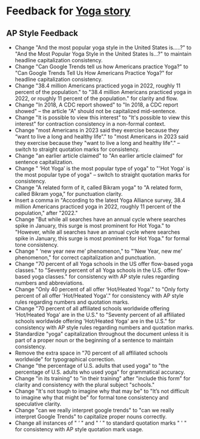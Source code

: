 # Feedback for [Yoga story](https://shivangibishnoi.github.io/yoga-in-US/)

## AP Style Feedback

- Change "And the most popular yoga style in the United States is…..?" to "And the Most Popular Yoga Style in the United States Is...?" to maintain headline capitalization consistency.
- Change "Can Google Trends tell us how Americans practice Yoga?" to "Can Google Trends Tell Us How Americans Practice Yoga?" for headline capitalization consistency.
- Change "38.4 million Americans practiced yoga in 2022, roughly 11 percent of the population." to "38.4 million Americans practiced yoga in 2022, or roughly 11 percent of the population." for clarity and flow.
- Change "In 2018, A CDC report showed" to "In 2018, a CDC report showed" – the article "A" should not be capitalized mid-sentence.
- Change "It is possible to view this interest" to "It's possible to view this interest" for contraction consistency in a non-formal context.
- Change "most Americans in 2023 said they exercise because they “want to live a long and healthy life”." to "most Americans in 2023 said they exercise because they "want to live a long and healthy life"." – switch to straight quotation marks for consistency.
- Change "an earlier article claimed" to "An earlier article claimed" for sentence capitalization.
- Change " ‘Hot Yoga’ is the most popular type of yoga" to "'Hot Yoga' is the most popular type of yoga" – switch to straight quotation marks for consistency.
- Change "A related form of it, called Bikram yoga" to "A related form, called Bikram yoga," for punctuation clarity.
- Insert a comma in "According to the latest Yoga Alliance survey, 38.4 million Americans practiced yoga in 2022, roughly 11 percent of the population," after "2022."
- Change "But while all searches have an annual cycle where searches spike in January, this surge is most prominent for Hot Yoga." to "However, while all searches have an annual cycle where searches spike in January, this surge is most prominent for Hot Yoga." for formal tone consistency.
- Change " ‘new year new me’ phenomenon," to "'New Year, new me' phenomenon," for correct capitalization and punctuation.
- Change "70 percent of all Yoga schools in the US offer flow-based yoga classes." to "Seventy percent of all Yoga schools in the U.S. offer flow-based yoga classes." for consistency with AP style rules regarding numbers and abbreviations.
- Change "Only 40 percent of all offer ‘Hot/Heated Yoga’." to "Only forty percent of all offer 'Hot/Heated Yoga'." for consistency with AP style rules regarding numbers and quotation marks.
- Change "70 percent of all  affiliated schools worldwide offering ‘Hot/Heated Yoga’ are in the U.S." to "Seventy percent of all affiliated schools worldwide offering 'Hot/Heated Yoga' are in the U.S." for consistency with AP style rules regarding numbers and quotation marks.
- Standardize "yoga" capitalization throughout the document unless it is part of a proper noun or the beginning of a sentence to maintain consistency.
- Remove the extra space in "70 percent of all  affiliated schools worldwide" for typographical correction.
- Change "the percentage of U.S. adults that used yoga" to "the percentage of U.S. adults who used yoga" for grammatical accuracy.
- Change "in its training" to "in their training" after "include this form" for clarity and consistency with the plural subject "schools."
- Change "It's not tough to imagine why that may be" to "It’s not difficult to imagine why that might be" for formal tone consistency and speculative clarity.
- Change "can we really interpret google trends" to "can we really interpret Google Trends" to capitalize proper nouns correctly.
- Change all instances of " ‘ " and " ’ " to standard quotation marks " ' " for consistency with AP style quotation mark usage.